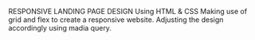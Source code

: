 RESPONSIVE LANDING PAGE DESIGN
Using HTML & CSS
Making use of grid and flex to create a responsive website.
Adjusting the design accordingly using madia query.

